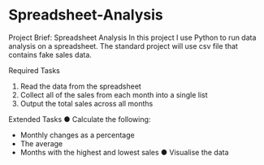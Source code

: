 # Spreadsheet-Analysis 
Project Brief: Spreadsheet Analysis
In this project I use Python to run data analysis on a spreadsheet. The standard project will use csv file that contains fake sales data.

Required Tasks
1. Read the data from the spreadsheet
2. Collect all of the sales from each month into a single list
3. Output the total sales across all months

Extended Tasks
● Calculate the following:
- Monthly changes as a percentage
- The average
- Months with the highest and lowest sales
● Visualise the data

